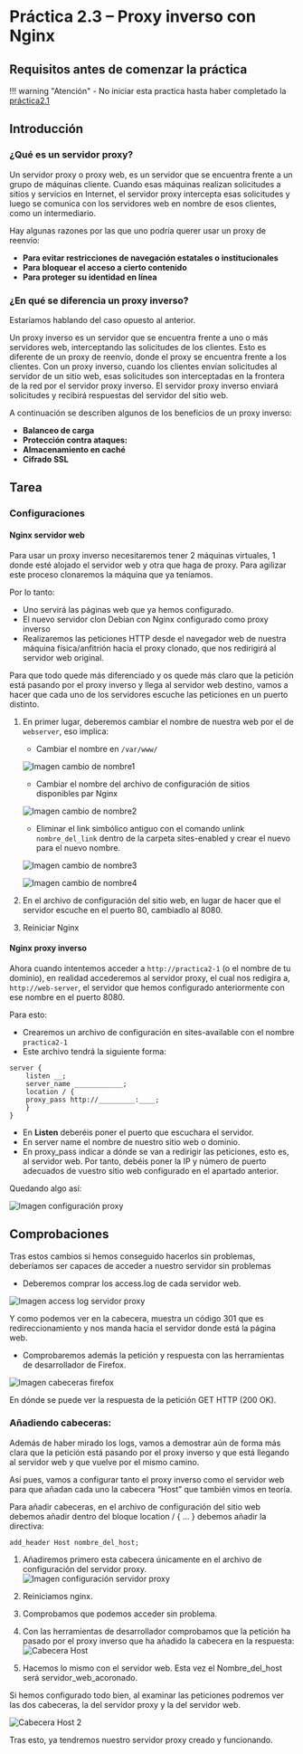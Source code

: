 # Práctica 2.3 – Proxy inverso con Nginx


## Requisitos antes de comenzar la práctica

!!! warning "Atención"
    - No iniciar esta practica hasta haber completado la [práctica2.1](Practica2.1.md)


## Introducción

### ¿Qué es un servidor proxy?

Un servidor proxy o proxy web, es un servidor que se encuentra frente a un grupo de máquinas cliente. Cuando esas máquinas realizan solicitudes a sitios y servicios en Internet, el servidor proxy intercepta esas solicitudes y luego se comunica con los servidores web en nombre de esos clientes, como un intermediario. 

Hay algunas razones por las que uno podría querer usar un proxy de reenvío: 

- **Para evitar restricciones de navegación estatales o institucionales**
- **Para bloquear el acceso a cierto contenido**
- **Para proteger su identidad en línea**

### ¿En qué se diferencia un proxy inverso?

Estaríamos hablando del caso opuesto al anterior.

Un proxy inverso es un servidor que se encuentra frente a uno o más servidores web, interceptando las solicitudes de los clientes. Esto es diferente de un proxy de reenvío, donde el proxy se encuentra frente a los clientes. Con un proxy inverso, cuando los clientes envían solicitudes al servidor de un sitio web, esas solicitudes son interceptadas en la frontera de la red por el servidor proxy inverso. El servidor proxy inverso enviará solicitudes y recibirá respuestas del servidor del sitio web.

A continuación se describen algunos de los beneficios de un proxy inverso:

- **Balanceo de carga**
- **Protección contra ataques:**
- **Almacenamiento en caché**
- **Cifrado SSL**

## Tarea

### Configuraciones

#### **Nginx servidor web**

Para usar un proxy inverso necesitaremos tener 2 máquinas virtuales, 1 donde esté alojado el servidor web
y otra que haga de proxy. Para agilizar este proceso clonaremos la máquina que ya teníamos.

Por lo tanto:

- Uno servirá las páginas web que ya hemos configurado.
- El nuevo servidor clon Debian con Nginx configurado como proxy inverso
- Realizaremos las peticiones HTTP desde el navegador web de nuestra máquina física/anfitrión
hacia el proxy clonado, que nos redirigirá al servidor web original.


Para que todo quede más diferenciado y os quede más claro que la petición está pasando por el proxy inverso y llega al servidor web destino, vamos a hacer que cada uno de los servidores escuche las peticiones en un puerto distinto. 

1. En primer lugar, deberemos cambiar el nombre de nuestra web por el de ```webserver```, eso implica:
    - Cambiar el nombre en ```/var/www/```
    
    ![Imagen cambio de nombre1](../../assets/images/Practica2.3/renombrandopractica2-1.png)

    - Cambiar el nombre del archivo de configuración de sitios disponibles par Nginx

    ![Imagen cambio de nombre2](../../assets/images/Practica2.3/renombrandopractica2-2.png)

    - Eliminar el link simbólico antiguo con el comando unlink ```nombre_del_link``` dentro de la carpeta sites-enabled y crear el nuevo para el nuevo nombre. 

    ![Imagen cambio de nombre3](../../assets/images/Practica2.3/renombrandopractica2-3.png)

    ![Imagen cambio de nombre4](../../assets/images/Practica2.3/renombrandopractica2-4.png)

2. En el archivo de configuración del sitio web, en lugar de hacer que el servidor escuche en el puerto 80, cambiadlo al 8080. 
3. Reiniciar Nginx


#### **Nginx proxy inverso**

Ahora cuando intentemos acceder a ```http://practica2-1``` (o el nombre de tu dominio), en realidad accederemos al servidor proxy, 
el cual nos redigira a, ```http://web-server```, el servidor que hemos configurado anteriormente con ese nombre en el puerto 8080.

Para esto:

- Crearemos un archivo de configuración en sites-available con el nombre ```practica2-1``` 
- Este archivo tendrá la siguiente forma:

```nginx
server { 
    listen __; 
    server_name ____________; 
    location / { 
    proxy_pass http://_________:____; 
    } 
} 
```

- En **Listen** deberéis poner el puerto que escuchara el servidor.
- En server name el nombre de nuestro sitio web o dominio.
- En proxy_pass indicar a dónde se van a redirigir las peticiones, esto es, al servidor web. Por tanto, debéis poner la IP y número de puerto adecuados de vuestro sitio web configurado en el apartado anterior. 

Quedando algo así:

![Imagen configuración proxy](../../assets/images/Practica2.3/archivo_config-proxy.png)

## Comprobaciones

Tras estos cambios si hemos conseguido hacerlos sin problemas, deberíamos ser capaces de acceder a nuestro servidor sin problemas

- Deberemos comprar los access.log de cada servidor web.

![Imagen access log servidor proxy](../../assets/images/Practica2.3/accesslog_proxy.png)

Y como podemos ver en la cabecera, muestra un código 301 que es redireccionamiento y nos manda hacia el servidor donde está la página web.

- Comprobaremos además la petición y respuesta con las herramientas de desarrollador de Firefox.

![Imagen cabeceras firefox](../../assets/images/Practica2.3/cabeceras_web.png)

En dónde se puede ver la respuesta de la petición GET HTTP (200 OK). 

### Añadiendo cabeceras:

Además de haber mirado los logs, vamos a demostrar aún de forma más clara que la petición está pasando por el proxy inverso y que está llegando al servidor web y que vuelve por el mismo camino. 

Así pues, vamos a configurar tanto el proxy inverso como el servidor web para que añadan cada uno la cabecera “Host” que también vimos en teoría.

Para añadir cabeceras, en el archivo de configuración del sitio web debemos añadir dentro del bloque location / { … } debemos añadir la directiva: 

```nginx
add_header Host nombre_del_host;
```

1. Añadiremos primero esta cabecera únicamente en el archivo de configuración del servidor proxy.
![Imagen configuración servidor proxy](../../assets/images/Practica2.3/cabecera-serverpryx.png)

2. Reiniciamos nginx.

3. Comprobamos que podemos acceder sin problema.

4. Con las herramientas de desarrollador comprobamos que la petición ha pasado por el proxy inverso que ha añadido la cabecera en la respuesta: 
![Cabecera Host](../../assets/images/Practica2.3/cabecera_host1.png)

5. Hacemos lo mismo con el servidor web. Esta vez el Nombre_del_host será servidor_web_acoronado. 

Si hemos configurado todo bien, al examinar las peticiones podremos ver las dos cabeceras, la del servidor proxy y la
del servidor web.

![Cabecera Host 2](../../assets/images/Practica2.3/cabecera_host2.png)

Tras esto, ya tendremos nuestro servidor proxy creado y funcionando.